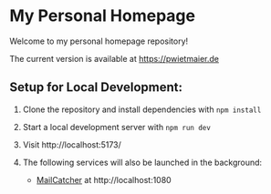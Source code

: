 # My Personal Homepage

Welcome to my personal homepage repository!

The current version is available at https://pwietmaier.de

## Setup for Local Development:

1. Clone the repository and install dependencies with `npm install`

2. Start a local development server with `npm run dev`

3. Visit http://localhost:5173/

4. The following services will also be launched in the background:
   - [MailCatcher](https://www.npmjs.com/package/maildev) at http://localhost:1080
